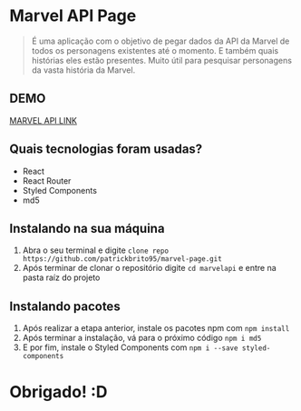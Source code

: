# Marvel API Page

> É uma aplicação com o objetivo de pegar dados da API da Marvel de todos os personagens existentes até o momento. E também quais histórias eles estão presentes.
> Muito útil para pesquisar personagens da vasta história da Marvel.

## DEMO

[MARVEL API LINK](https://marvel-test-react.web.app/)

## Quais tecnologias foram usadas?

- React
- React Router
- Styled Components
- md5

## Instalando na sua máquina

1. Abra o seu terminal e digite `clone repo https://github.com/patrickbrito95/marvel-page.git`
2. Após terminar de clonar o repositório digite `cd marvelapi` e entre na pasta raíz do projeto

## Instalando pacotes

1. Após realizar a etapa anterior, instale os pacotes npm com `npm install`
2. Após terminar a instalação, vá para o próximo código `npm i md5`
3. E por fim, instale o Styled Components com `npm i --save styled-components`

# Obrigado! :D

